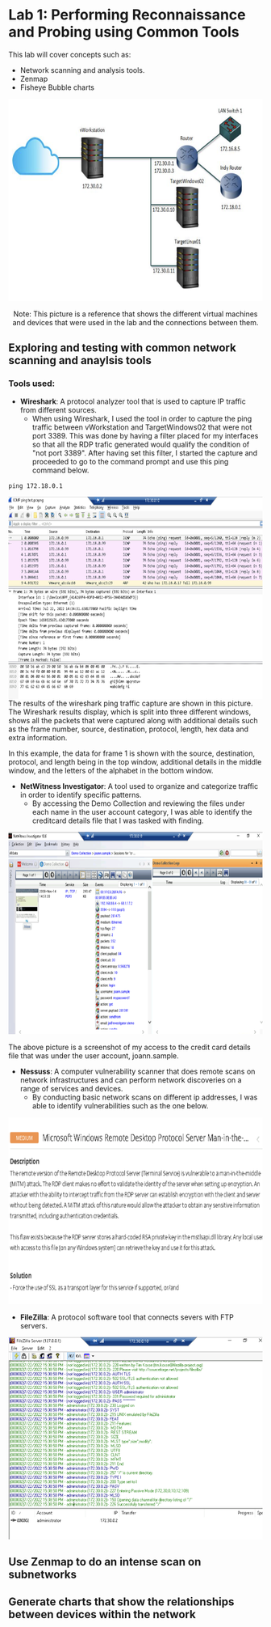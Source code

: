 # Lab 1: Performing Reconnaissance and Probing using Common Tools

This lab will cover concepts such as:


* Network scanning and analysis tools.
* Zenmap
* Fisheye Bubble charts

<p align="center">
<img src = "https://github.com/Ttokkime/Lab-1/blob/main/Lab%201%20Topology.png" width="700" height="400">
</p>

<p align="center">
Note: This picture is a reference that shows the different virtual machines and devices that were used in the lab and the connections between them.
</p>

## Exploring and testing with common network scanning and anaylsis tools
### Tools used:
* **Wireshark**: A protocol analyzer tool that is used to capture IP traffic from different sources.
  * When using Wireshark, I used the tool in order to capture the ping traffic between vWorkstation and TargetWindows02 that were not port 3389. This was done by having a filter placed for my interfaces so that all the RDP trafic generated would qualify the condition of "not port 3389". After having set this filter, I started the capture and proceeded to go to the command prompt and use this ping command below.

```
ping 172.18.0.1
```

<img src = "https://github.com/Ttokkime/Lab-1/blob/e54321585f72cc90683a5f2ad187b58444c0747f/Ping%20Test.png" align="left" width="650" height="400">
<p align="left">
The results of the wireshark ping traffic capture are shown in this picture. The Wireshark results display, which is split into three different windows, shows all the packets that were captured along with additional details such as the frame number, source, destination, protocol, length, hex data and extra information. 
</p>

In this example, the data for frame 1 is shown with the source, destination, protocol, and length being in the top window, additional details in the middle window, and the letters of the alphabet in the bottom window. 





* **NetWitness Investigator**: A tool used to organize and categorize traffic in order to identify specific patterns.
   * By accessing the Demo Collection and reviewing the files under each name in the user account category, I was able to identify the creditcard details file that I was tasked with finding.
<p align="center">
<img src = "https://github.com/Ttokkime/Lab-1/blob/5365ed4500c399194b815bca3e232a7a47a051ea/creditcards.txt%20file%20details.png" width="700" height="400">
</p>
The above picture is a screenshot of my access to the credit card details file that was under the user account, joann.sample.


* **Nessuss**: A computer vulnerability scanner that does remote scans on network infrastructures and can perform network discoveries on a range of services and devices. 
  * By conducting basic network scans on different ip addresses, I was able to identify vulnerabilities such as the one below. 


<p align="center">
<img src = "https://github.com/Ttokkime/Lab-1/blob/4c22609a1753aa168a7e42e312a106e3aa6a6738/Medium%20Risk.png" width="680" height="370">
</p>


* **FileZilla**: A protocol software tool that connects severs with FTP servers.
<p align="center">
<img src = "https://github.com/Ttokkime/Lab-1/blob/86bae5be59adc3448180dd12c4933f096b3eecd4/FileZilla%20logs.png" width="600" height="400">
</p>

## Use Zenmap to do an intense scan on subnetworks
## Generate charts that show the relationships between devices within the network



